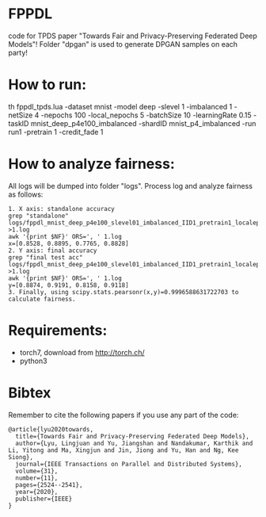 # FPPDL
code for TPDS paper "Towards Fair and Privacy-Preserving Federated Deep Models"! Folder "dpgan" is used to generate DPGAN samples on each party!

# How to run:
th fppdl_tpds.lua -dataset mnist -model deep -slevel 1 -imbalanced 1 -netSize 4 -nepochs 100 -local_nepochs 5 -batchSize 10 -learningRate 0.15 -taskID mnist_deep_p4e100_imbalanced -shardID mnist_p4_imbalanced -run run1 -pretrain 1 -credit_fade 1

# How to analyze fairness:
All logs will be dumped into folder "logs". Process log and analyze fairness as follows:
```
1. X axis: standalone accuracy 
grep "standalone" logs/fppdl_mnist_deep_p4e100_slevel01_imbalanced_IID1_pretrain1_localepoch5_localbatch10_lr0.15_run1_tpds.log >1.log
awk '{print $NF}' ORS=', ' 1.log
x=[0.8528, 0.8895, 0.7765, 0.8828]
2. Y axis: final accuracy 
grep "final test acc" logs/fppdl_mnist_deep_p4e100_slevel01_imbalanced_IID1_pretrain1_localepoch5_localbatch10_lr0.15_run1_tpds.log >1.log
awk '{print $NF}' ORS=', ' 1.log
y=[0.8874, 0.9191, 0.8158, 0.9118]
3. Finally, using scipy.stats.pearsonr(x,y)=0.9996588631722703 to calculate fairness.
```

# Requirements:
- torch7, download from http://torch.ch/
- python3

# Bibtex
Remember to cite the following papers if you use any part of the code:
```
@article{lyu2020towards,
  title={Towards Fair and Privacy-Preserving Federated Deep Models},
  author={Lyu, Lingjuan and Yu, Jiangshan and Nandakumar, Karthik and Li, Yitong and Ma, Xingjun and Jin, Jiong and Yu, Han and Ng, Kee Siong},
  journal={IEEE Transactions on Parallel and Distributed Systems},
  volume={31},
  number={11},
  pages={2524--2541},
  year={2020},
  publisher={IEEE}
}
```
